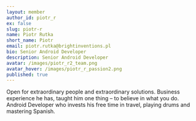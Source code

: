```yaml
---
layout: member
author_id: piotr_r
ex: false
slug: piotr-r
name: Piotr Rutka
short_name: Piotr
email: piotr.rutka@brightinventions.pl
bio: Senior Android Developer
description: Senior Android Developer
avatar: /images/piotr_r2_team.png
avatar_hover: /images/piotr_r_passion2.png
published: true
---
```

Open for extraordinary people and extraordinary solutions. Business experience he has, taught him one thing – to believe in what you do. Android Developer who invests his free time in travel, playing drums and mastering Spanish. 
